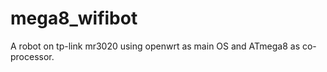 mega8_wifibot
=============

A robot on tp-link mr3020 using openwrt as main OS and ATmega8 as co-processor.
